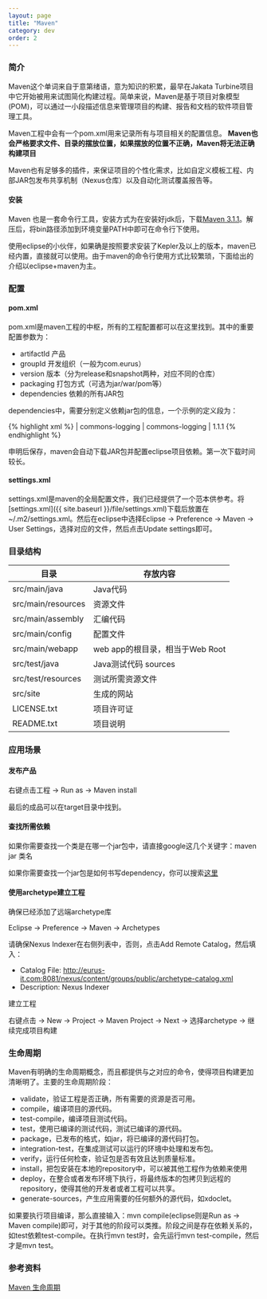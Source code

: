```yaml
---
layout: page
title: "Maven"
category: dev
order: 2
---
```


### 简介

Maven这个单词来自于意第绪语，意为知识的积累，最早在Jakata Turbine项目中它开始被用来试图简化构建过程。简单来说，Maven是基于项目对象模型(POM)，可以通过一小段描述信息来管理项目的构建、报告和文档的软件项目管理工具。

Maven工程中会有一个pom.xml用来记录所有与项目相关的配置信息。
**Maven也会严格要求文件、目录的摆放位置，如果摆放的位置不正确，Maven将无法正确构建项目**

Maven也有足够多的插件，来保证项目的个性化需求，比如自定义模板工程、内部JAR包发布共享机制（Nexus仓库）以及自动化测试覆盖报告等。

#### 安装

Maven 也是一套命令行工具，安装方式为在安装好jdk后，下载[Maven 3.1.1](http://maven.apache.org/download.cgi)。解压后，将bin路径添加到环境变量PATH中即可在命令行下使用。

使用eclipse的小伙伴，如果确是按照要求安装了Kepler及以上的版本，maven已经内置，直接就可以使用。由于maven的命令行使用方式比较繁琐，下面给出的介绍以eclipse+maven为主。


### 配置

#### pom.xml

pom.xml是maven工程的中枢，所有的工程配置都可以在这里找到。其中的重要配置参数为：

* artifactId 产品
* groupId 开发组织（一般为com.eurus）
* version 版本（分为release和snapshot两种，对应不同的仓库）
* packaging 打包方式（可选为jar/war/pom等）
* dependencies 依赖的所有JAR包

dependencies中，需要分别定义依赖jar包的信息，一个示例的定义段为：

{% highlight xml %}
<dependency>
 | <groupId>commons-logging</groupId>
 | <artifactId>commons-logging</artifactId>
 | <version>1.1.1</version>
</dependency>
{% endhighlight %}

申明后保存，maven会自动下载JAR包并配置eclipse项目依赖。第一次下载时间较长。

#### settings.xml

settings.xml是maven的全局配置文件，我们已经提供了一个范本供参考。将[settings.xml]({{ site.baseurl }}/file/settings.xml)下载后放置在~/.m2/settings.xml。然后在eclipse中选择Eclipse -> Preference -> Maven -> User Settings，选择对应的文件，然后点击Update settings即可。

### 目录结构


|目录|存放内容|
|---|---|
| src/main/java | Java代码 |
| src/main/resources | 资源文件 |
| src/main/assembly | 汇编代码 |
| src/main/config | 配置文件 |
| src/main/webapp | web app的根目录，相当于Web Root |
| src/test/java | Java测试代码 sources |
| src/test/resources | 测试所需资源文件 |
| src/site | 生成的网站 |
| LICENSE.txt | 项目许可证 |
| README.txt | 项目说明 |

### 应用场景

#### 发布产品

右键点击工程 -> Run as -> Maven install

最后的成品可以在target目录中找到。

#### 查找所需依赖

如果你需要查找一个类是在哪一个jar包中，请直接google这几个关键字：maven jar 类名

如果你需要查找一个jar包是如何书写dependency，你可以搜索[这里](http://www.mvnrepository.com/)

#### 使用archetype建立工程

确保已经添加了远端archetype库

Eclipse -> Preference -> Maven -> Archetypes

请确保Nexus Indexer在右侧列表中，否则，点击Add Remote Catalog，然后填入：

* Catalog File: http://eurus-it.com:8081/nexus/content/groups/public/archetype-catalog.xml
* Description: Nexus Indexer

建立工程

右键点击 -> New -> Project -> Maven Project -> Next -> 选择archetype -> 继续完成项目构建

### 生命周期

Maven有明确的生命周期概念，而且都提供与之对应的命令，使得项目构建更加清晰明了。主要的生命周期阶段：

* validate，验证工程是否正确，所有需要的资源是否可用。
* compile，编译项目的源代码。
* test-compile，编译项目测试代码。
* test，使用已编译的测试代码，测试已编译的源代码。
* package，已发布的格式，如jar，将已编译的源代码打包。
* integration-test，在集成测试可以运行的环境中处理和发布包。
* verify，运行任何检查，验证包是否有效且达到质量标准。
* install，把包安装在本地的repository中，可以被其他工程作为依赖来使用
* deploy，在整合或者发布环境下执行，将最终版本的包拷贝到远程的repository，使得其他的开发者或者工程可以共享。
* generate-sources，产生应用需要的任何额外的源代码，如xdoclet。

如果要执行项目编译，那么直接输入：mvn compile(eclipse则是Run as -> Maven compile)即可，对于其他的阶段可以类推。阶段之间是存在依赖关系的，如test依赖test-compile。在执行mvn test时，会先运行mvn test-compile，然后才是mvn test。

### 参考资料

[Maven 生命周期](http://www.cnblogs.com/haippy/archive/2012/07/04/2576453.html)